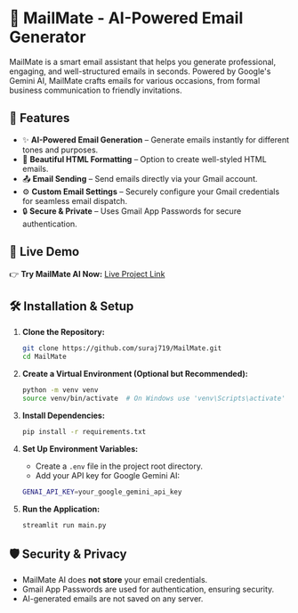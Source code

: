 # 📩 MailMate - AI-Powered Email Generator

MailMate is a smart email assistant that helps you generate professional, engaging, and well-structured emails in seconds. Powered by Google's Gemini AI, MailMate crafts emails for various occasions, from formal business communication to friendly invitations.

## 🌟 Features
- ✨ **AI-Powered Email Generation** – Generate emails instantly for different tones and purposes.
- 🎨 **Beautiful HTML Formatting** – Option to create well-styled HTML emails.
- 📤 **Email Sending** – Send emails directly via your Gmail account.
- ⚙️ **Custom Email Settings** – Securely configure your Gmail credentials for seamless email dispatch.
- 🔒 **Secure & Private** – Uses Gmail App Passwords for secure authentication.

## 🚀 Live Demo
👉 **Try MailMate AI Now:** [Live Project Link](https://mailmate7.streamlit.app/)

## 🛠️ Installation & Setup

1. **Clone the Repository:**
   ```sh
   git clone https://github.com/suraj719/MailMate.git
   cd MailMate
   ```

2. **Create a Virtual Environment (Optional but Recommended):**
   ```sh
   python -m venv venv
   source venv/bin/activate  # On Windows use 'venv\Scripts\activate'
   ```

3. **Install Dependencies:**
   ```sh
   pip install -r requirements.txt
   ```

4. **Set Up Environment Variables:**
   - Create a `.env` file in the project root directory.
   - Add your API key for Google Gemini AI:
   
   ```sh
   GENAI_API_KEY=your_google_gemini_api_key
   ```

5. **Run the Application:**
   ```sh
   streamlit run main.py
   ```

## 🛡️ Security & Privacy
- MailMate AI does **not store** your email credentials.
- Gmail App Passwords are used for authentication, ensuring security.
- AI-generated emails are not saved on any server.

